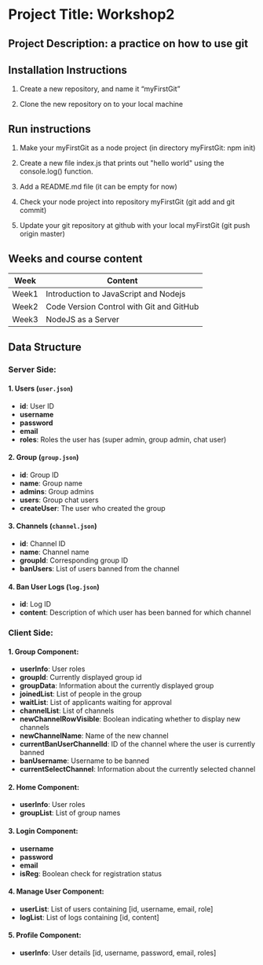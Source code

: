 # Project Title: Workshop2

## Project Description: a practice on how to use git

## Installation Instructions

1. Create a new repository, and name it “myFirstGit”

2. Clone the new repository on to your local machine

## Run instructions

1. Make your myFirstGit as a node project (in directory myFirstGit: npm init)

2. Create a new file index.js that prints out "hello world" using the console.log() function.

3. Add a README.md file (it can be empty for now)

4. Check your node project into repository myFirstGit (git add and git commit)

5. Update your git repository at github with your local myFirstGit (git push origin master)

## Weeks and course content

Week | Content
--------------- | --------------- 
Week1 | Introduction to JavaScript and Nodejs
Week2 | Code Version Control with Git and GitHub
Week3| NodeJS as a Server

## Data Structure

### Server Side:

#### 1. Users (`user.json`)

- **id**: User ID
- **username**
- **password**
- **email**
- **roles**: Roles the user has (super admin, group admin, chat user)

#### 2. Group (`group.json`)

- **id**: Group ID
- **name**: Group name
- **admins**: Group admins
- **users**: Group chat users
- **createUser**: The user who created the group

#### 3. Channels (`channel.json`)

- **id**: Channel ID
- **name**: Channel name
- **groupId**: Corresponding group ID
- **banUsers**: List of users banned from the channel

#### 4. Ban User Logs (`log.json`)

- **id**: Log ID
- **content**: Description of which user has been banned for which channel

### Client Side:

#### 1. Group Component:

- **userInfo**: User roles
- **groupId**: Currently displayed group id
- **groupData**: Information about the currently displayed group
- **joinedList**: List of people in the group
- **waitList**: List of applicants waiting for approval
- **channelList**: List of channels
- **newChannelRowVisible**: Boolean indicating whether to display new channels
- **newChannelName**: Name of the new channel
- **currentBanUserChannelId**: ID of the channel where the user is currently banned
- **banUsername**: Username to be banned
- **currentSelectChannel**: Information about the currently selected channel

#### 2. Home Component:

- **userInfo**: User roles
- **groupList**: List of group names

#### 3. Login Component:

- **username**
- **password**
- **email**
- **isReg**: Boolean check for registration status

#### 4. Manage User Component:

- **userList**: List of users containing [id, username, email, role]
- **logList**: List of logs containing [id, content]

#### 5. Profile Component:

- **userInfo**: User details [id, username, password, email, roles]